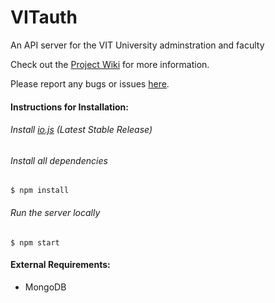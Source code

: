 VITauth
=======

An API server for the VIT University adminstration and faculty

Check out the [Project Wiki](https://github.com/aneesh-neelam/VITauth/wiki) for more information.

Please report any bugs or issues [here](https://github.com/aneesh-neelam/VITauth/issues).

#### Instructions for Installation:
###### Install [io.js](https://iojs.org/en/index.html) (Latest Stable Release)
###### Install all dependencies
    $ npm install
###### Run the server locally
    $ npm start

#### External Requirements:
* MongoDB

